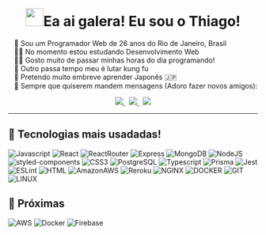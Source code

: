 <h1 align="center"><img src="https://emojis.slackmojis.com/emojis/images/1643514389/3643/cool-doge.gif?1643514389" height="36px">Ea ai galera! Eu sou o Thiago!</h1>

&nbsp;&nbsp; :boy: Sou um Programador Web de 26 anos do Rio de Janeiro, Brasil \
&nbsp;&nbsp; :student: No momento estou estudando Desenvolvimento Web\
&nbsp;&nbsp; :technologist: Gosto muito de passar minhas horas do dia programando! \
&nbsp;&nbsp; :ninja: Outro passa tempo meu é lutar kung fu \
&nbsp;&nbsp; :cherry_blossom: Pretendo muito embreve aprender Japonês :jp: \
&nbsp;&nbsp; :speech_balloon: Sempre que quiserem mandem mensagens (Adoro fazer novos amigos):

<p align="center">
  <a href="mailto:thiagobarbosa.araujo21@gmail.com">
    <img src="https://img.shields.io/badge/Gmail-D14836?style=for-the-badge&logo=gmail&logoColor=white" />        
  </a>&nbsp;
  <a href="https://www.linkedin.com/in/thiago-araujo-a96268114/">
    <img src="https://img.shields.io/badge/linkedin-%230077B5.svg?&style=for-the-badge&logo=linkedin&logoColor=white" />
  </a>&nbsp;
  <a href="/">
    <img src="https://img.shields.io/badge/Discord-5865F2?style=for-the-badge&logo=discord&logoColor=white" />
  </a>
</p>
<hr/>


## :deciduous_tree: Tecnologias mais usadadas!
![Javascript](https://img.shields.io/badge/JavaScript-323330?style=for-the-badge&logo=javascript&logoColor=F7DF1E)
![React](https://img.shields.io/badge/React-20232A?style=for-the-badge&logo=react&logoColor=61DAFB)
![ReactRouter](https://img.shields.io/badge/React_Router-CA4245?style=for-the-badge&logo=react-router&logoColor=white)
![Express](https://img.shields.io/badge/Express.js-000000?style=for-the-badge&logo=express&logoColor=white)
![MongoDB](https://img.shields.io/badge/MongoDB-4EA94B?style=for-the-badge&logo=mongodb&logoColor=green)
![NodeJS](https://img.shields.io/badge/Node.js-339933?style=for-the-badge&logo=nodedotjs&logoColor=white)
![styled-components](https://img.shields.io/badge/styled--components-DB7093?style=for-the-badge&logo=styled-components&logoColor=white)
![CSS3](https://img.shields.io/badge/CSS3-1572B6?style=for-the-badge&logo=css3&logoColor=white)
![PostgreSQL](https://img.shields.io/badge/PostgreSQL-316192?style=for-the-badge&logo=postgresql&logoColor=white)
![Typescript](https://img.shields.io/badge/TypeScript-007ACC?style=for-the-badge&logo=typescript&logoColor=white)
![Prisma](https://img.shields.io/badge/Prisma-3982CE?style=for-the-badge&logo=Prisma&logoColor=white)
![Jest](https://img.shields.io/badge/Jest-C21325?style=for-the-badge&logo=jest&logoColor=white)
![ESLint](https://img.shields.io/badge/eslint-3A33D1?style=for-the-badge&logo=eslint&logoColor=white)
![HTML](https://img.shields.io/badge/HTML5-E34F26?style=for-the-badge&logo=html5&logoColor=white)
![AmazonAWS](https://img.shields.io/badge/Amazon_AWS-232F3E?style=for-the-badge&logo=amazon-aws&logoColor=white)
![Reroku](https://img.shields.io/badge/Heroku-430098?style=for-the-badge&logo=heroku&logoColor=white)
![NGINX](https://img.shields.io/badge/Nginx-009639?style=for-the-badge&logo=nginx&logoColor=white)
![DOCKER](https://img.shields.io/badge/Docker-2496ED?style=for-the-badge&logo=docker&logoColor=white)
![GIT](https://img.shields.io/badge/Git-E34F26?style=for-the-badge&logo=git&logoColor=white)
![LINUX](https://img.shields.io/badge/Linux-3A33D1?style=for-the-badge&logo=linux&logoColor=black)
          


## :seedling: Próximas
![AWS](https://img.shields.io/badge/Amazon_AWS-FF9900?style=for-the-badge&logo=amazonaws&logoColor=white)
![Docker](https://img.shields.io/badge/Docker-2CA5E0?style=for-the-badge&logo=docker&logoColor=white)
![Firebase](https://img.shields.io/badge/firebase-ffca28?style=for-the-badge&logo=firebase&logoColor=orange)

